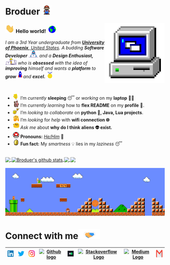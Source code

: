 # Broduer&nbsp;<img src="https://github.com/broduer/broduer/blob/master/Assets/Mario_Hello_Big.gif" width="30px">


<!-- 
    &nbsp;  [![HitCount](https://hits.dwyl.com/broduer/broduer.svg?style=flat-square&show=unique)](http://hits.dwyl.com/broduer/broduer) 
-->

<img align="right" alt="PC GIF" src="https://github.com/broduer/broduer/blob/master/Assets/PC.gif" width="190" />

### <img src="https://github.com/broduer/broduer/blob/master/Assets/Hi.gif" width="29px"> **Hello world!** &nbsp;<img src="https://github.com/broduer/broduer/blob/master/Assets/Earth.gif" width="24px">

<p>
  <em>
    I am a 3rd Year undergraduate from <a href="https://www.phoenix.edu/"> <b>University of Phoenix</b>, United States</a>.  
    A budding <b>Software Developer</b> <img src="https://github.com/broduer/broduer/blob/master/Assets/Developer.gif" width="30px"> and a <b>Design   Enthusiast,</b>&nbsp;<img src="https://github.com/broduer/broduer/blob/master/Assets/Designer.gif" width="36px">  who is <b>obsessed</b>
    with the idea of <b>improving</b> himself and wants a <b>platform</b> to 
    <b>grow</b> <img src="https://github.com/broduer/broduer/blob/master/Assets/Rocket.gif" width="18px">and 
    <b>excel.</b> <img src="https://github.com/broduer/broduer/blob/master/Assets/Medal.gif" width="20px">
  </em>  
</p>

<br>

- <img alt="GIF" src="https://github.com/broduer/broduer/blob/master/Assets/wave.gif" width="20px" /> I’m *currently* **sleeping** 😴 or *working* on my **laptop** 👨‍💻
- <img alt="GIF" src="https://github.com/broduer/broduer/blob/master/Assets/gandalf_parrot.gif" width="20px" /> I’m *currently learning* how to **flex README** on my **profile** 💪.
- <img alt="GIF" src="https://github.com/broduer/broduer/blob/master/Assets/headbang.gif" width="20px" /> I’m *looking to collaborate* on **python 🐍, Java, Lua projects**.
- <img alt="GIF" src="https://github.com/broduer/broduer/blob/master/Assets/hmm.gif" width="20px" /> I’m *looking* for *help* with **wifi connection 🌐**
- <img alt="GIF" src="https://github.com/broduer/broduer/blob/master/Assets/happy.gif" width="20px" /> *Ask me* about **why do I think aliens 👽 exist.**
- <img alt="GIF" src="https://github.com/broduer/broduer/blob/master/Assets/powerup.gif" width="20px" /> **Pronouns:** [*He/Him*](https://pronoun.is/he) 🧔
- <img alt="GIF" src="https://github.com/broduer/broduer/blob/master/Assets/coin.gif" width="20px" /> **Fun fact:** My *smartness* 💡 lies in my *laziness* 😴


<br>

<a href="https://github.com/broduer">
  <img align="center" src="https://github-readme-stats.vercel.app/api/top-langs/?username=broduer&theme=dark&hide_langs_below=1" />
</a>

<a href="https://github.com/broduer">
 <img align="center" src="https://github-readme-stats.vercel.app/api?username=broduer&show_icons=true&theme=dark&line_height=27" alt="Broduer's github stats"/>
</a>


<a href="https://github.com/broduer/broduer">
  <img align="center" src="https://github-readme-stats.vercel.app/api/pin/?username=broduer&repo=broduer&theme=dark" />
</a>

<a href="https://github.com/broduer/Fun-with-DS-and-Algo">
 <img align="center" src="https://github-readme-stats.vercel.app/api/pin/?username=broduer&repo=Fun-with-DS-and-Algo&theme=dark" />
</a>

<br>
<!--
![Broduer's github stats](https://github-readme-stats.vercel.app/api?username=broduer&show_icons=true&hide_border=true)
-->

<br>

<img src="https://github.com/broduer/broduer/blob/master/Assets/Mario_Gameplay.gif" alt="Mario Game" width="980">

<br>

# Connect with me<img src="https://github.com/broduer/broduer/blob/master/Assets/Handshake.gif" height="32px">



| [<img src="https://github.com/broduer/broduer/blob/master/Assets/Linkedin.svg" alt="Linkedin Logo" width="32">](https://in.linkedin.com/in/broduer) | [<img src="https://github.com/broduer/broduer/blob/master/Assets/Twitter.svg" alt="Twitter Logo" width="32">](https://twitter.com/broduer) | [<img src="https://github.com/broduer/broduer/blob/master/Assets/Instagram.svg" alt="instagram logo" width="32">](https://www.instagram.com/broduer/)| [<img src="https://cdn.svgporn.com/logos/github-icon.svg" alt="Github logo" width="34">](https://github.com/broduer) | [<img src="https://github.com/broduer/broduer/blob/master/Assets/HackerRank.svg" alt="HackerRank Logo" width="30">](https://www.hackerrank.com/) | [<img src="https://cdn.svgporn.com/logos/stackoverflow-icon.svg" alt="Stackoverflow Logo" width="28">](https://stackoverflow.com/users/13944080/broduer) | [<img src="https://cdn.svgporn.com/logos/medium.svg" alt="Medium Logo" width="30">](https://medium.com/@broduer) | [<img src="https://github.com/broduer/broduer/blob/master/Assets/Gmail.svg" alt="Gmail logo" height="32">](mailto:broduer@aogamers.net)
|:---:|:---:|:---:|:---:|:---:|:---:|:---:|:---:|



<br>
<br>






<!--

![Dino](https://github.com/broduer/broduer/blob/master/Assets/dino.gif)

<a href="https://in.linkedin.com/in/broduer">
    <img align="left" alt="Broduer | Linkedin" width="24px" src="https://github.com/broduer/broduer/blob/master/Assets/Linkedin.svg" />
  </a> &nbsp;&nbsp;
  <a href="https://twitter.com/broduer">
    <img align="left" alt="Broduer | Twitter" width="26px" src="https://github.com/broduer/broduer/blob/master/Assets/Twitter.svg" />
  </a> &nbsp;&nbsp;
  <a href="https://www.instagram.com/broduer/">
    <img align="left" alt="Broduer | Instagram" width="24px" src="https://github.com/broduer/broduer/blob/master/Assets/Instagram.svg" />
  </a> &nbsp;&nbsp;
  <a href="mailto:broduer@aogamers.net">
    <img align="left" alt="Broduer | Gmail" width="26px" src="https://github.com/broduer/broduer/blob/master/Assets/Gmail.svg" />
  </a>
  
  
  
| [<img src="https://github.com/broduer/broduer/blob/master/Assets/Linkedin.svg" alt="Broduer | Linkedin" width="34">](https://in.linkedin.com/in/broduer) | [<img src="https://github.com/broduer/broduer/blob/master/Assets/Instagram.svg" alt="instagram logo" width="24">](https://www.instagram.com/broduer/) | [<img src="https://raw.githubusercontent.com/broduer/broduer/master/img/dev.png" alt="dev logo" width="24">](https://dev.to/broduer)| [<img src="https://raw.githubusercontent.com/broduer/broduer/master/img/deviant_art.jpg" alt="dev logo" width="24">](https://www.deviantart.com/delta2318) | [<img src="https://raw.githubusercontent.com/broduer/broduer/master/img/twitter.png" alt="twitter logo" width="34">](https://twitter.com/broduer) | [<img src="https://raw.githubusercontent.com/broduer/broduer/master/img/stack.svg" alt="stack logo" width="24">](https://stackoverflow.com/users/10053063/delta231) | [<img src="https://raw.githubusercontent.com/broduer/broduer/master/img/gitlab.png" alt="gitlab logo" width="24">](https://gitlab.com/broduer) | [<img src="https://raw.githubusercontent.com/broduer/broduer/master/img/reddit.jpg" alt="reddit logo" width="24">](https://www.reddit.com/user/broduer)
|---|---|---|---|---|---|---|---|





## 𝗠𝘆 𝗧𝗲𝗰𝗸 𝗦𝘁𝗮𝗰𝗸

<table>
  <tbody>
    <tr valign="top">
      <td width="25%" align="center">
        <span>𝗛𝗧𝗠𝗟𝟱</span><br><br><br>
        <img height="64px" src="https://cdn.svgporn.com/logos/html-5.svg">
      </td>
      <td width="25%" align="center">
        <span>𝗖𝗦𝗦𝟯</span><br><br><br>
        <img height="64px" src="https://cdn.svgporn.com/logos/css-3.svg">
      </td>
      <td width="25%" align="center">
        <span>𝗝𝗮𝘃𝗮𝗦𝗰𝗿𝗶𝗽𝘁</span><br><br><br>
        <img height="64px" src="https://cdn.svgporn.com/logos/javascript.svg">
      </td>
      <td width="25%" align="center">
        <span>𝗩𝘂𝗲</span><br><br><br>
        <img height="64px" src="https://cdn.svgporn.com/logos/vue.svg">
      </td>
    </tr>
    <tr valign="top">
      <td width="25%" align="center">
        <span>𝗪𝗲𝗯𝗽𝗮𝗰𝗸</span><br><br><br>
        <img height="64px" src="https://cdn.svgporn.com/logos/webpack.svg">
      </td>
      <td width="25%" align="center">
        <span>𝗘𝘀𝗹𝗶𝗻𝘁</span><br><br><br>
        <img height="64px" src="https://cdn.svgporn.com/logos/eslint.svg">
      </td>
      <td width="25%" align="center">
        <span>𝗚𝗶𝘁</span><br><br><br>
        <img height="64px" src="https://cdn.svgporn.com/logos/git-icon.svg">
      </td>
      <td width="25%" align="center">
        <span>𝗩𝗦 𝗖𝗼𝗱𝗲</span><br><br><br>
        <img height="64px" src="https://cdn.svgporn.com/logos/visual-studio-code.svg">
      </td>
    </tr>
    <tr valign="top">
      <td width="25%" align="center">
        <span>𝗟𝗲𝘀𝘀</span><br><br><br>
        <img height="64px" src="https://cdn.svgporn.com/logos/less.svg">
      </td>
      <td width="25%" align="center">
        <span>𝗦𝗮𝘀𝘀/𝗦𝗖𝗦𝗦</span><br><br><br>
        <img height="64px" src="https://cdn.svgporn.com/logos/sass.svg">
      </td>
      <td width="25%" align="center">
        <span>𝗧𝗮𝗶𝗹𝘄𝗶𝗻𝗱𝗖𝘀𝘀</span><br><br><br>
        <img height="64px" src="https://cdn.svgporn.com/logos/tailwindcss-icon.svg">
      </td>
      <td width="25%" align="center">
        <span>𝗡𝗲𝘁𝗹𝗶𝗳𝘆</span><br><br><br>
        <img height="64px" src="https://cdn.svgporn.com/logos/netlify.svg">
      </td>
    </tr>
  </tbody>
</table>


![visitors](https://visitor-badge.laobi.icu/badge?page_id=broduer)

-->
